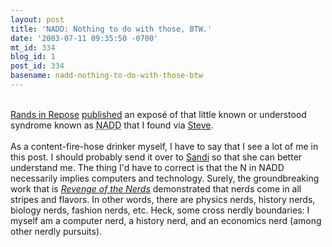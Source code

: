 ```yaml
---
layout: post
title: 'NADD: Nothing to do with those, BTW.'
date: '2003-07-11 09:35:50 -0700'
mt_id: 334
blog_id: 1
post_id: 334
basename: nadd-nothing-to-do-with-those-btw
---
```

<br /><a href="http://rands.jerkcity.com/">Rands in Repose</a> <a href="http://rands.jerkcity.com/archives/000152.html">published</a> an expos&#xE9; of that little known or understood syndrome known as <acronym title="Nerd Attention Deficit Disorder">NADD</acronym> that I found via <a href="http://www.redmonk.net/monkinetic/2003/07/11#item2230">Steve</a>.<br /><br />As a content-fire-hose drinker myself, I have to say that I see a lot of me in this post. I should probably send it over to <a href="/values/people/sandibrown.cfm">Sandi</a> so that she can better understand me. The thing I'd have to correct is that the N in NADD necessarily implies computers and technology. Surely, the groundbreaking work that is <a href="http://www.amazon.com/exec/obidos/ASIN/B000056BSD/bbrown-20/ref=nosim/" title="Amazon link"><cite>Revenge of the Nerds</cite></a> demonstrated that nerds come in all stripes and flavors. In other words, there are physics nerds, history nerds, biology nerds, fashion nerds, etc. Heck, some cross nerdly boundaries: I myself am a computer nerd, a history nerd, and an economics nerd (among other nerdly pursuits).<br /><br /><br />

